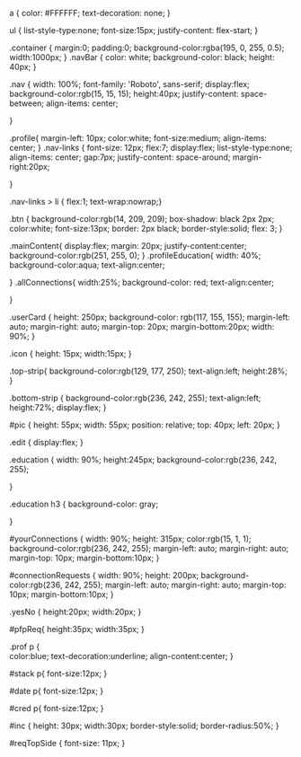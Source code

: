 a {
    color: #FFFFFF;
    text-decoration: none;
}


ul {
    list-style-type:none;
    font-size:15px;
    justify-content: flex-start;
}

.container {
    margin:0;
    padding:0;
    background-color:rgba(195, 0, 255, 0.5);
    width:1000px;
}
.navBar {
color: white;
background-color: black;
height: 40px;
}


.nav {
    width: 100%;
    font-family: 'Roboto', sans-serif;
    display:flex;
    background-color:rgb(15, 15, 15);
    height:40px;
    justify-content: space-between;
    align-items: center;

}

.profile{
    margin-left: 10px;
    color:white;
    font-size:medium;
    align-items: center;
}
.nav-links {
    font-size: 12px;
    flex:7;
    display:flex;
    list-style-type:none;
    align-items: center;
    gap:7px;
    justify-content: space-around;
    margin-right:20px;

}



.nav-links > li {
    flex:1;
    text-wrap:nowrap;}
    
.btn {
    background-color:rgb(14, 209, 209);
    box-shadow: black 2px 2px;
    color:white;
    font-size:13px;
    border: 2px black;
    border-style:solid;
    flex: 3; 
}



.mainContent{
    display:flex;
    margin: 20px; 
    justify-content:center;
    background-color:rgb(251, 255, 0);
}
.profileEducation{
    width: 40%;
    background-color:aqua;
    text-align:center;
    
}
.allConnections{
    width:25%;
    background-color: red;
    text-align:center;

}

.userCard {
height: 250px;
background-color: rgb(117, 155, 155);
margin-left: auto;
margin-right: auto;
margin-top: 20px;
margin-bottom:20px;
width: 90%;
}


.icon  {
    height: 15px;
    width:15px;
}


.top-strip{
    background-color:rgb(129, 177, 250);
    text-align:left;
    height:28%;
}

.bottom-strip {
    background-color:rgb(236, 242, 255);
    text-align:left;
    height:72%;
    display:flex;
}

#pic {
    height: 55px;
    width: 55px;
    position: relative;
    top: 40px;
    left: 20px;
}

.edit {
    display:flex;
}

.education {
width:  90%;
height:245px;
background-color:rgb(236, 242, 255);

}

.education h3 {
    background-color: gray;

}

#yourConnections {
    width:  90%;
    height: 315px;
    color:rgb(15, 1, 1);
    background-color:rgb(236, 242, 255);
    margin-left: auto;
    margin-right: auto;
    margin-top: 10px;
    margin-bottom:10px;
    }
    

#connectionRequests {
width:  90%;
height: 200px;
background-color:rgb(236, 242, 255);
margin-left: auto;
margin-right: auto;
margin-top: 10px;
margin-bottom:10px;
}

.yesNo { 
    height:20px;
    width:20px;
}

#pfpReq{
    height:35px;
    width:35px;
}

.prof p {    
    color:blue;
    text-decoration:underline;
    align-content:center;
}

#stack p{
    font-size:12px;
}

#date p{
    font-size:12px;
}

#cred p{
    font-size:12px;
}

#inc {
    height: 30px;
    width:30px;
    border-style:solid;
    border-radius:50%;
}

#reqTopSide {
    font-size: 11px;
}
